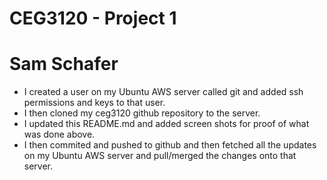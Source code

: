 # CEG3120 - Project 1
# Sam Schafer
* I created a user on my Ubuntu AWS server called git and added ssh permissions and keys to that user.
* I then cloned my ceg3120 github repository to the server.
* I updated this README.md and added screen shots for proof of what was done above.
* I then commited and pushed to github and then fetched all the updates on my Ubuntu AWS server and pull/merged the changes onto that server.
